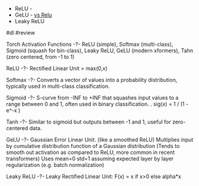 
- ReLU - 
- GeLU -    [vs Relu](https://www.researchgate.net/figure/Comparison-of-the-ReLu-and-GeLu-activation-functions-ReLu-is-simpler-to-compute-but_fig3_370116538) 
- Leaky ReLU

#dl
#review

Torch Activation Functions
-?-
ReLU (simple), Softmax (multi-class), Sigmoid (squash for bin-class), Leaky ReLU, GeLU (modern xformers), Tahn (zero centered, from -1 to 1) <!--SR:!2025-03-23,2,235-->


ReLU 
-?-
Rectified Linear Unit = max(0,x) <!--SR:!2025-06-18,119,290-->

Softmax
-?-
Converts a vector of values into a probability distribution, typically used in multi-class classification. <!--SR:!2025-03-23,2,235-->


Sigmoid
-?-
S-curve from -INF to +INF that squashes input values to a range between 0 and 1, often used in binary classification.
.
sig(x) = 1 / (1 - e^-x ) <!--SR:!2025-03-26,5,237-->


Tanh
-?-
Similar to sigmoid but outputs between -1 and 1, useful for zero-centered data. <!--SR:!2025-03-23,2,235-->


GeLU
-?-
Gaussian Error Linear Unit. (like a smoothed ReLU)
Multiplies input by cumulative distribution function of a Gaussian distribution
(Tends to smooth out activation as compared to ReLU, more common in recent transformers)
Uses mean=0 std=1 assuming expected layer by layer regularization (e.g. batch normalization) <!--SR:!2025-03-22,1,215-->


Leaky ReLU
-?-
Leaky Rectified Linear Unit:  F(x) = x if x>0 else alpha*x <!--SR:!2025-04-22,81,270-->
